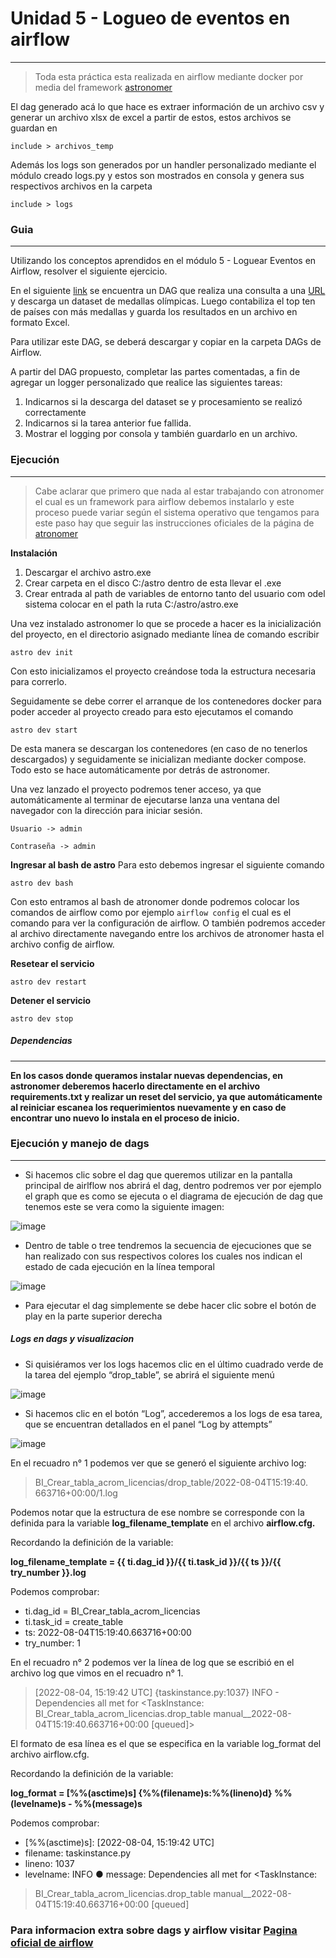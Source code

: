 # Unidad 5 - Logueo de eventos en airflow
----
> Toda esta práctica esta realizada en airflow mediante docker por media del framework [astronomer](https://docs.astronomer.io/astro/cli/overview)

El dag generado acá lo que hace es extraer información de un archivo csv y generar un archivo xlsx de excel a partir de estos, estos archivos se guardan en
```
include > archivos_temp
```
Además los logs son generados por un handler personalizado mediante el módulo creado logs.py y estos son mostrados en consola y genera sus respectivos archivos en la carpeta
```
include > logs
```

### Guia
----
Utilizando los conceptos aprendidos en el módulo 5 - Loguear
Eventos en Airflow, resolver el siguiente ejercicio.

En el siguiente [link](https://drive.google.com/file/d/1-phtw_Q_2AFQVqh9U66-Etcg-ttQXzn7/view) se encuentra un DAG que realiza una consulta a
una [URL](http://winterolympicsmedals.com/medals.csv) y descarga un dataset de medallas olímpicas. Luego
contabiliza el top ten de países con más medallas y guarda los
resultados en un archivo en formato Excel.

Para utilizar este DAG, se deberá descargar y copiar en la carpeta
DAGs de Airflow.

A partir del DAG propuesto, completar las partes comentadas, a fin de
agregar un logger personalizado que realice las siguientes tareas:
1) Indicarnos si la descarga del dataset se y procesamiento se realizó
correctamente
2) Indicarnos si la tarea anterior fue fallida.
3) Mostrar el logging por consola y también guardarlo en un archivo.

### Ejecución
----
>Cabe aclarar que primero que nada al estar trabajando con atronomer el cual es un framework para airflow debemos instalarlo y este proceso puede variar según el sistema operativo que tengamos para este paso hay que seguir las instrucciones oficiales de la página de [atronomer](https://docs.astronomer.io/astro/cli/install-cli)

**Instalación**
1) Descargar el archivo astro.exe
2) Crear carpeta en el disco C:/astro dentro de esta llevar el .exe
3) Crear entrada al path de variables de entorno tanto del usuario com odel sistema colocar en el path la ruta C:/astro/astro.exe

Una vez instalado astronomer lo que se procede a hacer es la inicialización del proyecto, en el directorio asignado mediante línea de comando escribir

~~~
astro dev init
~~~

Con esto inicializamos el proyecto creándose toda la estructura necesaria para correrlo.

Seguidamente se debe correr el arranque de los contenedores docker para poder acceder al proyecto creado para esto ejecutamos el comando

~~~
astro dev start
~~~

De esta manera se descargan los contenedores (en caso de no tenerlos descargados) y seguidamente se inicializan mediante docker compose. Todo esto se hace automáticamente por detrás de astronomer.

Una vez lanzado el proyecto podremos tener acceso, ya que automáticamente al terminar de ejecutarse lanza una ventana del navegador con la dirección para iniciar sesión. 

```
Usuario -> admin

Contraseña -> admin
```

**Ingresar al bash de astro**
Para esto debemos ingresar el siguiente comando
~~~
astro dev bash
~~~
Con esto entramos al bash de atronomer donde podremos colocar los comandos de airflow como por ejemplo <code>airflow config</code> el cual es el comando para ver la configuración de airflow. O también podremos acceder al archivo directamente navegando entre los archivos de atronomer hasta el archivo config de airflow.

**Resetear el servicio**
~~~
astro dev restart
~~~

**Detener el servicio**
~~~
astro dev stop
~~~

##### Dependencias
----
__En los casos donde queramos instalar nuevas dependencias, en astronomer deberemos hacerlo directamente en el archivo requirements.txt y realizar un reset del servicio, ya que automáticamente al reiniciar escanea los requerimientos nuevamente y en caso de encontrar uno nuevo lo instala en el proceso de inicio.__

### Ejecución y manejo de dags
----
* Si hacemos clic sobre el dag que queremos utilizar en la pantalla principal de airlflow nos abrirá el dag, dentro podremos ver por ejemplo el graph que es como se ejecuta o el diagrama de ejecución de dag que tenemos este se vera como la siguiente imagen:

![image](https://user-images.githubusercontent.com/76167482/201475802-d9dbe0b0-16bf-4c35-ad15-8928bd68ff18.png)

* Dentro de table o tree tendremos la secuencia de ejecuciones que se han realizado con sus respectivos colores los cuales nos indican el estado de cada ejecución en la línea temporal

![image](https://user-images.githubusercontent.com/76167482/201475838-d27a6bdb-2ae2-4935-a70e-2b1802c390df.png)

* Para ejecutar el dag simplemente se debe hacer clic sobre el botón de play en la parte superior derecha

##### Logs en dags y visualizacion

* Si quisiéramos ver los logs hacemos clic en el último cuadrado verde de la tarea
del ejemplo “drop_table”, se abrirá el siguiente menú

![image](https://user-images.githubusercontent.com/76167482/201475873-8a6cc45a-b87a-4cc3-b9ca-38206c777b8f.png)

* Si hacemos clic en el botón “Log”, accederemos a los logs de esa
tarea, que se encuentran detallados en el panel “Log by attempts”

![image](https://user-images.githubusercontent.com/76167482/201475889-9d764103-e855-4382-a622-e8ba920f0b9b.png)

En el recuadro n° 1 podemos ver que se generó el siguiente archivo
log:

>BI_Crear_tabla_acrom_licencias/drop_table/2022-08-04T15:19:40.
>663716+00:00/1.log

Podemos notar que la estructura de ese nombre se corresponde con
la definida para la variable **log_filename_template** en el archivo
**airflow.cfg.**

Recordando la definición de la variable:

**log_filename_template = {{ ti.dag_id }}/{{ ti.task_id }}/{{ ts }}/{{
try_number }}.log**

Podemos comprobar:
* ti.dag_id = BI_Crear_tabla_acrom_licencias
* ti.task_id = create_table
* ts: 2022-08-04T15:19:40.663716+00:00
* try_number: 1

En el recuadro n° 2 podemos ver la línea de log que se escribió en el
archivo log que vimos en el recuadro n° 1.

>[2022-08-04, 15:19:42 UTC] {taskinstance.py:1037} INFO -
>Dependencies all met for <TaskInstance:
>BI_Crear_tabla_acrom_licencias.drop_table
>manual__2022-08-04T15:19:40.663716+00:00 [queued]>

El formato de esa línea es el que se especifica en la variable
log_format del archivo airflow.cfg.

Recordando la definición de la variable:

**log_format = [%%(asctime)s] {%%(filename)s:%%(lineno)d}
%%(levelname)s - %%(message)s**

Podemos comprobar:
* [%%(asctime)s]: [2022-08-04, 15:19:42 UTC]
* filename: taskinstance.py
* lineno: 1037
* levelname: INFO
● message: Dependencies all met for <TaskInstance:

>BI_Crear_tabla_acrom_licencias.drop_table
>manual__2022-08-04T15:19:40.663716+00:00 [queued]

### Para informacion extra sobre dags y airflow visitar [Pagina oficial de airflow](https://airflow.apache.org/docs/apache-airflow/stable/index.html)


